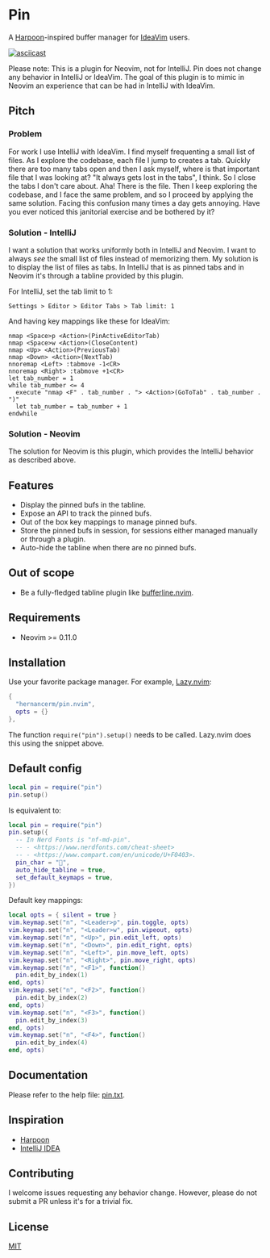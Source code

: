 # Pin

A [Harpoon](https://github.com/ThePrimeagen/harpoon)-inspired buffer manager for
[IdeaVim](https://github.com/JetBrains/ideavim) users.

[![asciicast](https://asciinema.org/a/716176.svg)](https://asciinema.org/a/716176)

Please note: This is a plugin for Neovim, not for IntelliJ. Pin does not change any behavior in
IntelliJ or IdeaVim. The goal of this plugin is to mimic in Neovim an experience that can be had in
IntelliJ with IdeaVim.

## Pitch

### Problem

For work I use IntelliJ with IdeaVim. I find myself frequenting a small list of files. As I explore
the codebase, each file I jump to creates a tab. Quickly there are too many tabs open and then I ask
myself, where is that important file that I was looking at? "It always gets lost in the tabs", I
think. So I close the tabs I don't care about. Aha! There is the file. Then I keep exploring the
codebase, and I face the same problem, and so I proceed by applying the same solution. Facing this
confusion many times a day gets annoying. Have you ever noticed this janitorial exercise and be
bothered by it?

### Solution - IntelliJ

I want a solution that works uniformly both in IntelliJ and Neovim. I want to always _see_ the small
list of files instead of memorizing them. My solution is to display the list of files as tabs. In
IntelliJ that is as pinned tabs and in Neovim it's through a tabline provided by this plugin.

For IntelliJ, set the tab limit to 1:

```text
Settings > Editor > Editor Tabs > Tab limit: 1
```

And having key mappings like these for IdeaVim:

```text
nmap <Space>p <Action>(PinActiveEditorTab)
nmap <Space>w <Action>(CloseContent)
nmap <Up> <Action>(PreviousTab)
nmap <Down> <Action>(NextTab)
nnoremap <Left> :tabmove -1<CR>
nnoremap <Right> :tabmove +1<CR>
let tab_number = 1
while tab_number <= 4
  execute "nmap <F" . tab_number . "> <Action>(GoToTab" . tab_number . ")"
  let tab_number = tab_number + 1
endwhile
```

### Solution - Neovim

The solution for Neovim is this plugin, which provides the IntelliJ behavior as described above.

## Features

- Display the pinned bufs in the tabline.
- Expose an API to track the pinned bufs.
- Out of the box key mappings to manage pinned bufs.
- Store the pinned bufs in session, for sessions either managed manually or through a plugin.
- Auto-hide the tabline when there are no pinned bufs.

## Out of scope

- Be a fully-fledged tabline plugin like
  [bufferline.nvim](https://github.com/akinsho/bufferline.nvim).

## Requirements

- Neovim >= 0.11.0

## Installation

Use your favorite package manager. For example, [Lazy.nvim](https://github.com/folke/lazy.nvim):

```lua
{
  "hernancerm/pin.nvim",
  opts = {}
},
```

The function `require("pin").setup()` needs to be called. Lazy.nvim does this using the snippet
above.

## Default config

```lua
local pin = require("pin")
pin.setup()
```

Is equivalent to:

```lua
local pin = require("pin")
pin.setup({
  -- In Nerd Fonts is "nf-md-pin".
  -- - <https://www.nerdfonts.com/cheat-sheet>
  -- - <https://www.compart.com/en/unicode/U+F0403>.
  pin_char = "󰐃",
  auto_hide_tabline = true,
  set_default_keymaps = true,
})
```

Default key mappings:

```lua
local opts = { silent = true }
vim.keymap.set("n", "<Leader>p", pin.toggle, opts)
vim.keymap.set("n", "<Leader>w", pin.wipeout, opts)
vim.keymap.set("n", "<Up>", pin.edit_left, opts)
vim.keymap.set("n", "<Down>", pin.edit_right, opts)
vim.keymap.set("n", "<Left>", pin.move_left, opts)
vim.keymap.set("n", "<Right>", pin.move_right, opts)
vim.keymap.set("n", "<F1>", function()
  pin.edit_by_index(1)
end, opts)
vim.keymap.set("n", "<F2>", function()
  pin.edit_by_index(2)
end, opts)
vim.keymap.set("n", "<F3>", function()
  pin.edit_by_index(3)
end, opts)
vim.keymap.set("n", "<F4>", function()
  pin.edit_by_index(4)
end, opts)
```

## Documentation

Please refer to the help file: [pin.txt](./doc/pin.txt).

## Inspiration

- [Harpoon](https://github.com/ThePrimeagen/harpoon)
- [IntelliJ IDEA](https://www.jetbrains.com/idea/)

## Contributing

I welcome issues requesting any behavior change. However, please do not submit a PR unless it's for
a trivial fix.

## License

[MIT](./LICENSE)
